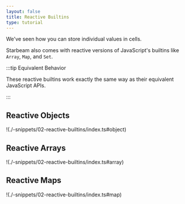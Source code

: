 ```yaml
---
layout: false
title: Reactive Builtins
type: tutorial
---
```


<script setup lang="ts">
import Tutorial from "@tutorial-vue/Tutorial/Tutorial.vue";
</script>

<Tutorial>

We've seen how you can store individual values in cells.

Starbeam also comes with reactive versions of JavaScript's
builtins like `Array`, `Map`, and `Set`.

:::tip Equivalent Behavior

These reactive builtins work exactly the same way as their
equivalent JavaScript APIs.

:::

## Reactive Objects

!(./-snippets/02-reactive-builtins/index.ts#object)

## Reactive Arrays

!(./-snippets/02-reactive-builtins/index.ts#array)

## Reactive Maps

!(./-snippets/02-reactive-builtins/index.ts#map)

</Tutorial>
